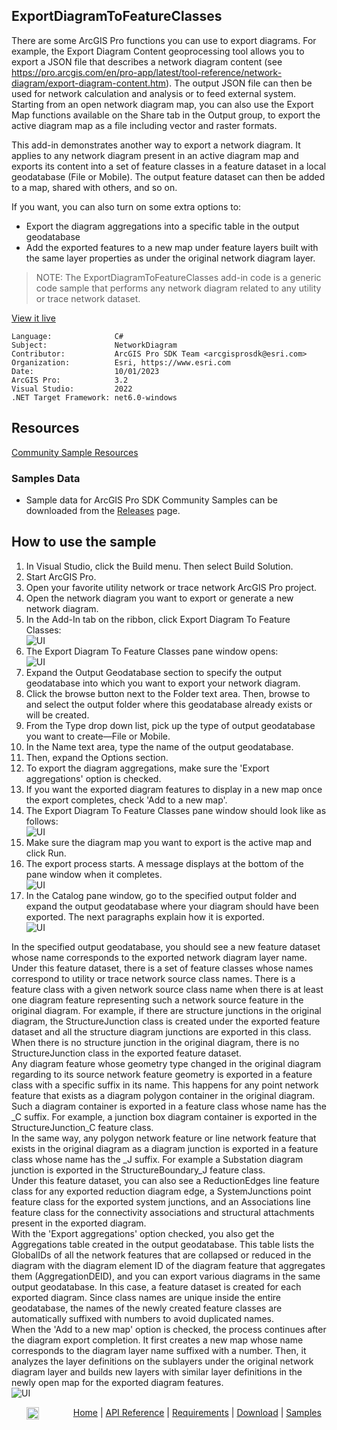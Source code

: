 ## ExportDiagramToFeatureClasses

<!-- TODO: Write a brief abstract explaining this sample -->
There are some ArcGIS Pro functions you can use to export diagrams. For example, the Export Diagram Content geoprocessing tool allows you to export a JSON file that describes a network diagram content (see https://pro.arcgis.com/en/pro-app/latest/tool-reference/network-diagram/export-diagram-content.htm). The output JSON file can then be used for network calculation and analysis or to feed external system.   
Starting from an open network diagram map, you can also use the Export Map functions available on the Share tab in the Output group, to export the active diagram map as a file including vector and raster formats.  
  
This add-in demonstrates another way to export a network diagram. It applies to any network diagram present in an active diagram map and exports its content into a set of feature classes in a feature dataset in a local geodatabase (File or Mobile). The output feature dataset can then be added to a map, shared with others, and so on.  
  
If you want, you can also turn on some extra options to:  
- Export the diagram aggregations into a specific table in the output geodatabase  
- Add the exported features to a new map under feature layers built with the same layer properties as under the original network diagram layer.  
  
> NOTE: The ExportDiagramToFeatureClasses add-in code is a generic code sample that performs any network diagram related to any utility or trace network dataset.  
  


<a href="https://pro.arcgis.com/en/pro-app/sdk/" target="_blank">View it live</a>

<!-- TODO: Fill this section below with metadata about this sample-->
```
Language:              C#
Subject:               NetworkDiagram
Contributor:           ArcGIS Pro SDK Team <arcgisprosdk@esri.com>
Organization:          Esri, https://www.esri.com
Date:                  10/01/2023
ArcGIS Pro:            3.2
Visual Studio:         2022
.NET Target Framework: net6.0-windows
```

## Resources

[Community Sample Resources](https://github.com/Esri/arcgis-pro-sdk-community-samples#resources)

### Samples Data

* Sample data for ArcGIS Pro SDK Community Samples can be downloaded from the [Releases](https://github.com/Esri/arcgis-pro-sdk-community-samples/releases) page.  

## How to use the sample
<!-- TODO: Explain how this sample can be used. To use images in this section, create the image file in your sample project's screenshots folder. Use relative url to link to this image using this syntax: ![My sample Image](FacePage/SampleImage.png) -->
1. In Visual Studio, click the Build menu. Then select Build Solution.
2. Start ArcGIS Pro.    
3. Open your favorite utility network or trace network ArcGIS Pro project.  
4. Open the network diagram you want to export or generate a new network diagram.  
5. In the Add-In tab on the ribbon, click Export Diagram To Feature Classes:  
![UI](Screenshots/ExportDiagramToFeatureClassesButton.png)  
6. The Export Diagram To Feature Classes pane window opens:  
![UI](Screenshots/ExportDiagramToFeatureClassesPaneWindow1.png)  
7. Expand the Output Geodatabase section to specify the output geodatabase into which you want to export your network diagram.  
8. Click the browse button next to the Folder text area. Then, browse to and select the output folder where this geodatabase already exists or will be created.  
9. From the Type drop down list, pick up the type of output geodatabase you want to create—File or Mobile.  
10. In the Name text area, type the name of the output geodatabase.  
11. Then, expand the Options section.  
12. To export the diagram aggregations, make sure the 'Export aggregations' option is checked.  
13. If you want the exported diagram features to display in a new map once the export completes, check 'Add to a new map'.  
14. The Export Diagram To Feature Classes pane window should look like as follows:  
![UI](Screenshots/ExportDiagramToFeatureClassesPaneWindow2.png)  
15. Make sure the diagram map you want to export is the active map and click Run.  
16. The export process starts. A message displays at the bottom of the pane window when it completes.  
![UI](Screenshots/ExportDiagramToFeatureClassesPaneWindow2.png)  
17. In the Catalog pane window, go to the specified output folder and expand the output geodatabase where your diagram should have been exported. The next paragraphs explain how it is exported.  
![UI](Screenshots/ExportDiagramToFeatureClasses_OutputFC.png)  
    
In the specified output geodatabase, you should see a new feature dataset whose name corresponds to the exported network diagram layer name. Under this feature dataset, there is a set of feature classes whose names correspond to utility or trace network source class names. There is a feature class with a given network source class name when there is at least one diagram feature representing such a network source feature in the original diagram. For example, if there are structure junctions in the original diagram, the StructureJunction class is created under the exported feature dataset and all the structure diagram junctions are exported in this class. When there is no structure junction in the original diagram, there is no StructureJunction class in the exported feature dataset.  
Any diagram feature whose geometry type changed in the original diagram regarding to its source network feature geometry is exported in a feature class with a specific suffix in its name. This happens for any point network feature that exists as a diagram polygon container in the original diagram. Such a diagram container is exported in a feature class whose name has the _C suffix. For example, a junction box diagram container is exported in the StructureJunction_C feature class.  
In the same way, any polygon network feature or line network feature that exists in the original diagram as a diagram junction is exported in a feature class whose name has the _J suffix. For example a Substation diagram junction is exported in the StructureBoundary_J feature class.  
Under this feature dataset, you can also see a ReductionEdges line feature class for any exported reduction diagram edge, a SystemJunctions point feature class for the exported system junctions, and an Associations line feature class for the connectivity associations and structural attachments present in the exported diagram.  
With the 'Export aggregations' option checked, you also get the Aggregations table created in the output geodatabase. This table lists the GlobalIDs of all the network features that are collapsed or reduced in the diagram with the diagram element ID of the diagram feature that aggregates them (AggregationDEID), and  you can export various diagrams in the same output geodatabase. In this case, a feature dataset is created for each exported diagram. Since class names are unique inside the entire geodatabase, the names of the newly created feature classes are automatically suffixed with numbers to avoid duplicated names.  
When the 'Add to a new map' option is checked, the process continues after the diagram export completion. It first creates a new map whose name corresponds to the diagram layer name suffixed with a number. Then, it analyzes the layer definitions on the sublayers under the original network diagram layer and builds new layers with similar layer definitions in the newly open map for the exported diagram features.  
![UI](Screenshots/ExportDiagramToFeatureClasses_AddedToAMap.png)  
  

<!-- End -->

&nbsp;&nbsp;&nbsp;&nbsp;&nbsp;&nbsp;<img src="https://esri.github.io/arcgis-pro-sdk/images/ArcGISPro.png"  alt="ArcGIS Pro SDK for Microsoft .NET Framework" height = "20" width = "20" align="top"  >
&nbsp;&nbsp;&nbsp;&nbsp;&nbsp;&nbsp;&nbsp;&nbsp;&nbsp;&nbsp;&nbsp;&nbsp;
[Home](https://github.com/Esri/arcgis-pro-sdk/wiki) | <a href="https://pro.arcgis.com/en/pro-app/latest/sdk/api-reference" target="_blank">API Reference</a> | [Requirements](https://github.com/Esri/arcgis-pro-sdk/wiki#requirements) | [Download](https://github.com/Esri/arcgis-pro-sdk/wiki#installing-arcgis-pro-sdk-for-net) | <a href="https://github.com/esri/arcgis-pro-sdk-community-samples" target="_blank">Samples</a>
